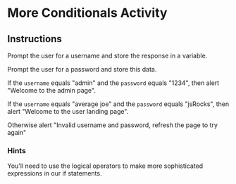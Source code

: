 # More Conditionals Activity

## Instructions

Prompt the user for a username and store the response in a variable.

Prompt the user for a password and store this data.

If the `username` equals "admin" and the `password` equals "1234", then alert "Welcome to the admin page".

If the `username` equals "average joe" and the `password` equals "jsRocks", then alert "Welcome to the user landing page".

Otherwise alert "Invalid username and password, refresh the page to try again"

### Hints

You'll need to use the logical operators to make more sophisticated expressions in our if statements.